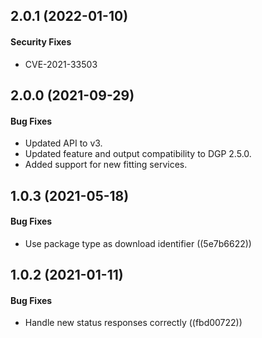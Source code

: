 <a name="2.0.1"></a>
## 2.0.1 (2022-01-10)


#### Security Fixes

*   CVE-2021-33503



<a name="2.0.0"></a>
## 2.0.0 (2021-09-29)


#### Bug Fixes

*   Updated API to v3.
*   Updated feature and output compatibility to DGP 2.5.0.
*   Added support for new fitting services.



<a name="1.0.3"></a>
## 1.0.3 (2021-05-18)


#### Bug Fixes

*   Use package type as download identifier ((5e7b6622))



<a name="1.0.2"></a>
## 1.0.2 (2021-01-11)


#### Bug Fixes

*   Handle new status responses correctly ((fbd00722))



